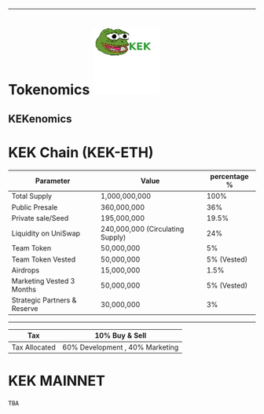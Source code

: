  
---
# Tokenomics ![KeK Logo](frogp.png)
## KEKenomics
# KEK Chain (KEK-ETH)
|Parameter| Value |percentage %|
|---------|-------|-------|
|Total Supply|1,000,000,000 | 100%|
|Public Presale|360,000,000|36%|
|Private sale/Seed|195,000,000|19.5%|
|Liquidity on UniSwap|240,000,000 (Circulating Supply)|24%|
|Team Token|50,000,000|5%|
|Team Token Vested|50,000,000|5% (Vested)|
|Airdrops|15,000,000|1.5%|
|Marketing Vested 3 Months|50,000,000|5% (Vested)|
|Strategic Partners & Reserve|30,000,000|3%|
___

|Tax|10% Buy & Sell|
|-----|-----|
|Tax Allocated|60% Development , 40% Marketing|

# KEK MAINNET
`TBA`

